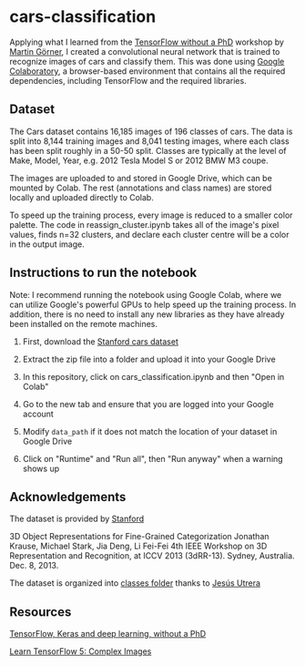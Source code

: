# cars-classification
Applying what I learned from the [TensorFlow without a PhD](https://www.eventbrite.com/e/workshop-tensorflow-without-a-phd-by-martin-gorner-google-tickets-63597698428#) workshop by [Martin Görner](https://twitter.com/martin_gorner), I created a convolutional neural network that is trained to recognize images of cars and classify them. 
This was done using [Google Colaboratory](https://colab.research.google.com/), a browser-based environment that contains all the required dependencies, including TensorFlow and the required libraries.


## Dataset
The Cars dataset contains 16,185 images of 196 classes of cars. The data is split into 8,144 training images and 8,041 testing images, where each class has been split roughly in a 50-50 split. Classes are typically at the level of Make, Model, Year, e.g. 2012 Tesla Model S or 2012 BMW M3 coupe.

The images are uploaded to and stored in Google Drive, which can be mounted by Colab. The rest (annotations and class names) are stored locally and uploaded directly to Colab.

To speed up the training process, every image is reduced to a smaller color palette. The code in reassign_cluster.ipynb takes all of the image's pixel values, finds n=32 clusters, and declare each cluster centre will be a color in the output image.


## Instructions to run the notebook
Note: I recommend running the notebook using Google Colab, where we can utilize Google's powerful GPUs to help speed up the training process. In addition, there is no need to install any new libraries as they have already been installed on the remote machines.

1. First, download the [Stanford cars dataset](https://www.kaggle.com/jutrera/stanford-car-dataset-by-classes-folder)

2. Extract the zip file into a folder and upload it into your Google Drive

3. In this repository, click on cars_classification.ipynb and then "Open in Colab"

4. Go to the new tab and ensure that you are logged into your Google account

5. Modify `data_path` if it does not match the location of your dataset in Google Drive

6. Click on "Runtime" and "Run all", then "Run anyway" when a warning shows up


## Acknowledgements
The dataset is provided by [Stanford](http://ai.stanford.edu/~jkrause/cars/car_dataset.html)

3D Object Representations for Fine-Grained Categorization
Jonathan Krause, Michael Stark, Jia Deng, Li Fei-Fei
4th IEEE Workshop on 3D Representation and Recognition, at ICCV 2013 (3dRR-13). Sydney, Australia. Dec. 8, 2013.   

The dataset is organized into [classes folder](https://www.kaggle.com/jutrera/stanford-car-dataset-by-classes-folder) thanks to [Jesús Utrera](https://www.kaggle.com/jutrera) 


## Resources
[TensorFlow, Keras and deep learning, without a PhD](https://codelabs.developers.google.com/codelabs/cloud-tensorflow-mnist)

[Learn TensorFlow 5: Complex Images](https://codelabs.developers.google.com/codelabs/tensorflow-lab5-compleximages)
